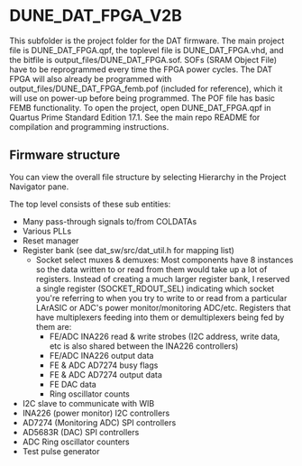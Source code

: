 # DUNE_DAT_FPGA_V2B
This subfolder is the project folder for the DAT firmware. The main project file is DUNE_DAT_FPGA.qpf, the toplevel file is DUNE_DAT_FPGA.vhd, and the bitfile is output_files/DUNE_DAT_FPGA.sof. SOFs (SRAM Object File) have to be reprogrammed every time the FPGA power cycles. The DAT FPGA will also already be programmed with output_files/DUNE_DAT_FPGA_femb.pof (included for reference), which it will use on power-up before being programmed. The POF file has basic FEMB functionality.
To open the project, open DUNE_DAT_FPGA.qpf in Quartus Prime Standard Edition 17.1. See the main repo README for compilation and programming instructions.
## Firmware structure
You can view the overall file structure by selecting Hierarchy in the Project Navigator pane.

The top level consists of these sub entities:
 - Many pass-through signals to/from COLDATAs
 - Various PLLs
 - Reset manager
 - Register bank (see dat_sw/src/dat_util.h for mapping list)
	 - Socket select muxes & demuxes: Most components have 8 instances so the data written to or read from them would take up a lot of registers. Instead of creating a much larger register bank, I reserved a single register (SOCKET_RDOUT_SEL) indicating which socket you're referring to when you try to write to or read from a particular LArASIC or ADC's power monitor/monitoring ADC/etc. Registers that have multiplexers feeding into them or demultiplexers being fed by them are:
		 - FE/ADC INA226 read & write strobes (I2C address, write data, etc is also shared between the INA226 controllers)
		 - FE/ADC INA226 output data
		 - FE & ADC AD7274 busy flags
		 - FE & ADC AD7274 output data
		 - FE DAC data
		 - Ring oscillator counts
 - I2C slave to communicate with WIB
 - INA226 (power monitor) I2C controllers
 - AD7274 (Monitoring ADC) SPI controllers
 - AD5683R (DAC) SPI controllers
 - ADC Ring oscillator counters
 - Test pulse generator